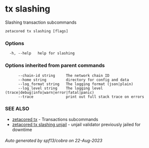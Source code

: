 # tx slashing

Slashing transaction subcommands

```
zetacored tx slashing [flags]
```

### Options

```
  -h, --help   help for slashing
```

### Options inherited from parent commands

```
      --chain-id string     The network chain ID
      --home string         directory for config and data 
      --log_format string   The logging format (json|plain) 
      --log_level string    The logging level (trace|debug|info|warn|error|fatal|panic) 
      --trace               print out full stack trace on errors
```

### SEE ALSO

* [zetacored tx](zetacored_tx.md)	 - Transactions subcommands
* [zetacored tx slashing unjail](zetacored_tx_slashing_unjail.md)	 - unjail validator previously jailed for downtime

###### Auto generated by spf13/cobra on 22-Aug-2023
